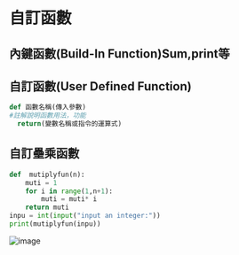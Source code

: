 # 自訂函數
## 內鍵函數(Build-In Function)Sum,print等
## 自訂函數(User Defined Function)
```python
def 函數名稱(傳入參數)
#註解說明函數用法，功能
  return(變數名稱或指令的運算式)
```
## 自訂壘乘函數
```python
def  mutiplyfun(n):
    muti = 1
    for i in range(1,n+1):
        muti = muti* i
    return muti
inpu = int(input("input an integer:"))
print(mutiplyfun(inpu))
```
![image](https://github.com/user-attachments/assets/a728bc23-a6b9-4fbf-bf0b-d63fc2a26a18)
